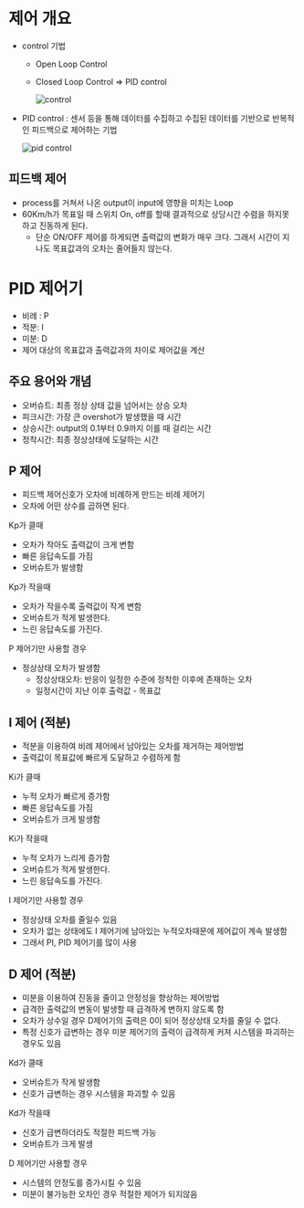 # 제어 개요

+ control 기법

  + Open Loop Control

  + Closed Loop Control => PID control

    ![control](https://www.pesquality.com/data/uploads/Blog_Page_Pics/Servo-Drive-Blog-Pic-Fig-1.jpg)

    

+ PID control : 센서 등을 통해 데이터를 수집하고 수집된 데이터를 기반으로 반복적인 피드백으로 제어하는 기법

  ![pid control](https://ctms.engin.umich.edu/CTMS/Content/Introduction/Control/PID/figures/feedback_block.png)

## 피드백 제어

+ process를 거쳐서 나온 output이 input에 영향을 미치는 Loop
+ 60Km/h가 목표일 때 스위치 On, off를 할때 결과적으로 상당시간 수렴을 하지못하고 진동하게 된다. 
  + 단순 ON/OFF 제어를 하게되면 출력값의 변화가 매우 크다. 그래서 시간이 지나도 목표값과의 오차는 줄어들지 않는다.

# PID 제어기

+ 비례 : P
+ 적분: I
+ 미분: D
+ 제어 대상의 목표값과 출력값과의 차이로 제어값을 계산

## 주요 용어와 개념

+ 오버슈트: 최종 정상 상태 값을 넘어서는 상승 오차
+ 피크시간: 가장 큰 overshot가 발생했을 때 시간
+ 상승시간: output의 0.1부터 0.9까지 이를 때 걸리는 시간
+ 정착시간: 최종 정상상태에 도달하는 시간

## P 제어

+ 피드백 제어신호가 오차에 비례하게 만드는 비례 제어기
+ 오차에 어떤 상수를 곱하면 된다.

Kp가 클때

+ 오차가 작아도 출력값이 크게 변함
+ 빠른 응답속도를 가짐
+ 오버슈트가 발생함

Kp가 작을때

+ 오차가 작을수록 출력값이 작게 변함
+ 오버슈트가 적게 발생한다. 
+ 느린 응답속도를 가진다.

P 제어기만 사용할 경우

+ 정상상태 오차가 발생함
  + 정상상태오차: 반응이 일정한 수준에 정착한 이후에 존재하는 오차
  + 일정시간이 지난 이후 출력값 - 목표값

## I 제어 (적분)

+ 적분을 이용하여 비례 제어에서 남아있는 오차를 제거하는 제어방법
+ 출력값이 목표값에 빠르게 도달하고 수렴하게 함

Ki가 클때

+ 누적 오차가 빠르게 증가함
+ 빠른 응답속도를 가짐
+ 오버슈트가 크게 발생함

Ki가 작을때

+ 누적 오차가 느리게 증가함
+ 오버슈트가 적게 발생한다. 
+ 느린 응답속도를 가진다.

I 제어기만 사용할 경우

+ 정상상태 오차를 줄일수 있음
+ 오차가 없는 상태에도 I 제어기에 남아있는 누적오차때문에 제어값이 계속 발생함
+ 그래서 PI, PID 제어기를 많이 사용

## D 제어 (적분)

+ 미분을 이용하여 진동을 줄이고 안정성을 향상하는 제어방법
+ 급격한 출력값의 변동이 발생할 때 급격하게 변하지 않도록 함
+ 오차가 상수일 경우 D제어기의 출력은 0이 되어 정상상태 오차를 줄일 수 없다.
+ 특정 신호가 급변하는 경우 미분 제어기의 출력이 급격하게 커져 시스템을 파괴하는 경우도 있음

Kd가 클때

+ 오버슈트가 작게 발생함
+ 신호가 급변하는 경우 시스템을 파괴할 수 있음

Kd가 작을때

+ 신호가 급변하더라도 적절한 피드백 가능
+ 오버슈트가 크게 발생

D 제어기만 사용할 경우

+ 시스템의 안정도를 증가시킬 수 있음
+ 미분이 불가능한 오차인 경우 적절한 제어가 되지않음